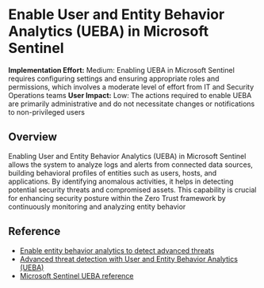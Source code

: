 # Enable User and Entity Behavior Analytics (UEBA) in Microsoft Sentinel

**Implementation Effort:** Medium: Enabling UEBA in Microsoft Sentinel requires configuring settings and ensuring appropriate roles and permissions, which involves a moderate level of effort from IT and Security Operations teams
**User Impact:** Low: The actions required to enable UEBA are primarily administrative and do not necessitate changes or notifications to non-privileged users 

## Overview
Enabling User and Entity Behavior Analytics (UEBA) in Microsoft Sentinel allows the system to analyze logs and alerts from connected data sources, building behavioral profiles of entities such as users, hosts, and applications. By identifying anomalous activities, it helps in detecting potential security threats and compromised assets. This capability is crucial for enhancing security posture within the Zero Trust framework by continuously monitoring and analyzing entity behavior
## Reference
- [Enable entity behavior analytics to detect advanced threats](https://learn.microsoft.com/en-us/azure/sentinel/enable-entity-behavior-analytics)
- [Advanced threat detection with User and Entity Behavior Analytics (UEBA)](https://learn.microsoft.com/en-us/azure/sentinel/identify-threats-with-entity-behavior-analytics)
- [Microsoft Sentinel UEBA reference](https://learn.microsoft.com/en-us/azure/sentinel/ueba-reference)
